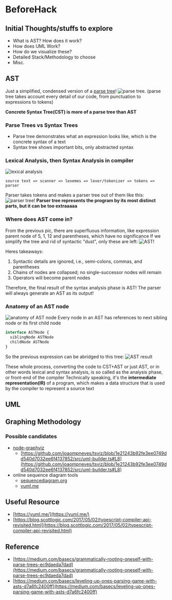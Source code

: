# BeforeHack
## Initial Thoughts/stuffs to explore
- What is AST? How does it work?
- How does UML Work?
- How do we visualize these?
- Detailed Stack/Methodology to choose
- Misc.
## AST
Just a simplified, condensed version of a [parse tree](https://t1.daumcdn.net/cfile/tistory/2468CD39516B9E2B30)!
![parse tree](https://t1.daumcdn.net/cfile/tistory/2468CD39516B9E2B30).
(parse tree takes account every detail of our code, from punctuation to expressions to tokens)

**Concrete Syntax Tree(CST) is more of a parse tree than AST**

### Parse Trees vs Syntax Trees
- Parse tree demonstrates what an expression looks like, which is the concrete syntax of a text
- Syntax tree shows important bits, only abstracted syntax

### Lexical Analysis, then Syntax Analysis in compiler
![lexical analysis](https://cdn-images-1.medium.com/max/900/1*2WYz6w470aMymWzmQKYLHQ.jpeg)
```text
source text => scanner => lexemes => lexer/tokenizer => tokens => parser
```
Parser takes tokens and makes a parser tree out of them like this:
![parser tree!](https://cdn-images-1.medium.com/max/1200/1*hy0NjQ4pe44ysbU_eKFaXg.jpeg)
**Parser tree represents the program by its most distinct parts, but it can be too extraaaaa**

### Where does AST come in?

From the previous pic, there are superfluous information, like expression parent node of 5, 1, 12 and parentheses, which have no significance
If we simplify the tree and rid of syntactic "dust", only these are left:
![AST!](https://cdn-images-1.medium.com/max/1200/1*T0Zo8ZLDDm0m0fSmmkj7wA.jpeg)

Heres takeaways:
1. Syntactic details are ignored, i.e., semi-colons, commas, and parentheses
2. Chains of nodes are collapsed; no single-successor nodes will remain
3. Operators will become parent nodes

Therefore, the final result of the syntax analysis phase is AST! The parser will always generate an AST as its output!

### Anatomy of an AST node

![anatomy of AST node](https://cdn-images-1.medium.com/max/1200/1*NO_p9739sX6Tf-ESRkSKaw.jpeg)
Every node in an AST has references to next sibling node or its first child node

```typescript
interface ASTNode {
  siblingNode ASTNode
  childNode ASTNode
}
```
So the previous expression can be abridged to this tree:
![AST result](https://cdn-images-1.medium.com/max/1200/1*0n73V3Ld0e-nTmZKGw3OpQ.jpeg)

These whole process, converting the code to CST+AST or just AST, or in other words lexical and syntax analysis, is so called as the analysis phase, or front-end of the compiler
Technically speaking, it's the **intermediate representation(IR)** of a program, which makes a data structure that is used by the compiler to represent a source text

## UML

## Graphing Methodology
### Possible candidates
- [node-graphviz](https://github.com/glejeune/node-graphviz)
  - [https://github.com/joaompneves/tsviz/blob/1e21243b92fe3ee0749dd540d7032ee6f4137852/src/uml-builder.ts#L8](https://github.com/joaompneves/tsviz/blob/1e21243b92fe3ee0749dd540d7032ee6f4137852/src/uml-builder.ts#L8)
- online sequence diagram tools
  - [sequencediagram.org]()
  - [yuml.me](https://yuml.me/)

## Useful Resource
- [https://yuml.me/](https://yuml.me/)
- [https://blog.scottlogic.com/2017/05/02/typescript-compiler-api-revisited.html](https://blog.scottlogic.com/2017/05/02/typescript-compiler-api-revisited.html)

## Reference

- [https://medium.com/basecs/grammatically-rooting-oneself-with-parse-trees-ec9daeda7dad](https://medium.com/basecs/grammatically-rooting-oneself-with-parse-trees-ec9daeda7dad)
- [https://medium.com/basecs/leveling-up-ones-parsing-game-with-asts-d7a6fc2400ff](https://medium.com/basecs/leveling-up-ones-parsing-game-with-asts-d7a6fc2400ff)
